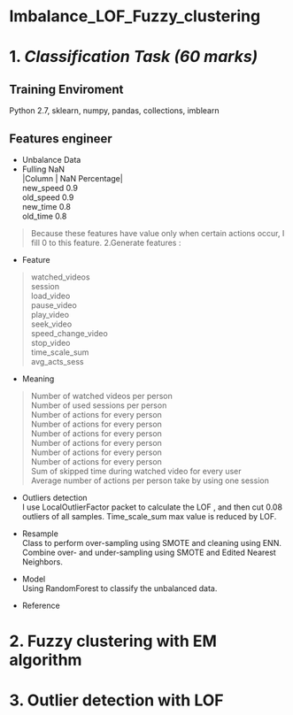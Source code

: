 # Imbalance_LOF_Fuzzy_clustering
# 1. ***Classification Task (60 marks)***  

## Training Enviroment  
Python 2.7, sklearn, numpy, pandas, collections, imblearn  
## Features engineer  
- Unbalance Data  
- Fulling NaN  
|Column | NaN Percentage|  
new_speed  0.9  
old_speed  0.9  
new_time  0.8  
old_time  0.8  
> Because these features have value only when certain actions occur, I fill 0 to this feature. 2.Generate features :
- Feature  
> watched_videos  
  session  
  load_video  
  pause_video  
  play_video  
  seek_video  
  speed_change_video  
  stop_video  
  time_scale_sum  
  avg_acts_sess  
- Meaning  
> Number of watched videos per person  
  Number of used sessions per person  
  Number of actions for every person  
  Number of actions for every person  
  Number of actions for every person  
  Number of actions for every person  
  Number of actions for every person  
  Number of actions for every person  
  Sum of skipped time during watched video for every user  
  Average number of actions per person take by using one session  
- Outliers detection  
I use LocalOutlierFactor packet to calculate the LOF , and then cut 0.08 outliers of all samples. Time_scale_sum max value is reduced by LOF.

- Resample  
Class to perform over-sampling using SMOTE and cleaning using ENN.
Combine over- and under-sampling using SMOTE and Edited Nearest Neighbors.
- Model  
Using RandomForest to classify the unbalanced data.
- Reference  
# 2. Fuzzy clustering with EM algorithm  
# 3. Outlier detection with LOF  
